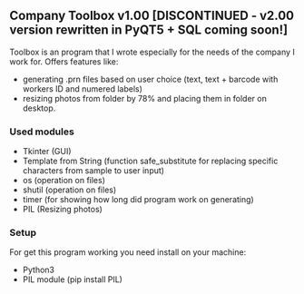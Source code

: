 ## Company Toolbox v1.00 [DISCONTINUED - v2.00 version rewritten in PyQT5 + SQL coming soon!]

Toolbox is an program that I wrote especially for the needs of the company I work for.  Offers features like:

- generating .prn files based on user choice (text, text + barcode with workers ID and numered labels)
- resizing photos from folder by 78% and placing them in folder on desktop.

### Used modules
- Tkinter (GUI)
- Template from String (function safe_substitute for replacing specific characters from sample to user input)
- os (operation on files)
- shutil (operation on files)
- timer (for showing how long did program work on generating)
- PIL (Resizing photos)

### Setup
For get this program working you need install on your machine:

- Python3
- PIL module (pip install PIL)


